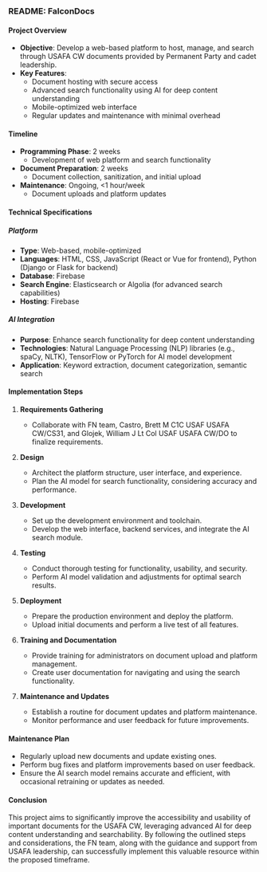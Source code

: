 

### README: FalconDocs

#### Project Overview

- **Objective**: Develop a web-based platform to host, manage, and search through USAFA CW documents provided by Permanent Party and cadet leadership.
- **Key Features**:
  - Document hosting with secure access
  - Advanced search functionality using AI for deep content understanding
  - Mobile-optimized web interface
  - Regular updates and maintenance with minimal overhead

#### Timeline

- **Programming Phase**: 2 weeks
  - Development of web platform and search functionality
- **Document Preparation**: 2 weeks
  - Document collection, sanitization, and initial upload
- **Maintenance**: Ongoing, <1 hour/week
  - Document uploads and platform updates

#### Technical Specifications

##### Platform

- **Type**: Web-based, mobile-optimized
- **Languages**: HTML, CSS, JavaScript (React or Vue for frontend), Python (Django or Flask for backend)
- **Database**: Firebase
- **Search Engine**: Elasticsearch or Algolia (for advanced search capabilities)
- **Hosting**: Firebase

##### AI Integration

- **Purpose**: Enhance search functionality for deep content understanding
- **Technologies**: Natural Language Processing (NLP) libraries (e.g., spaCy, NLTK), TensorFlow or PyTorch for AI model development
- **Application**: Keyword extraction, document categorization, semantic search

#### Implementation Steps

1. **Requirements Gathering**
   - Collaborate with FN team, Castro, Brett M C1C USAF USAFA CW/CS31, and Glojek, William J Lt Col USAF USAFA CW/DO to finalize requirements.

2. **Design**
   - Architect the platform structure, user interface, and experience.
   - Plan the AI model for search functionality, considering accuracy and performance.

3. **Development**
   - Set up the development environment and toolchain.
   - Develop the web interface, backend services, and integrate the AI search module.

4. **Testing**
   - Conduct thorough testing for functionality, usability, and security.
   - Perform AI model validation and adjustments for optimal search results.

5. **Deployment**
   - Prepare the production environment and deploy the platform.
   - Upload initial documents and perform a live test of all features.

6. **Training and Documentation**
   - Provide training for administrators on document upload and platform management.
   - Create user documentation for navigating and using the search functionality.

7. **Maintenance and Updates**
   - Establish a routine for document updates and platform maintenance.
   - Monitor performance and user feedback for future improvements.

#### Maintenance Plan

- Regularly upload new documents and update existing ones.
- Perform bug fixes and platform improvements based on user feedback.
- Ensure the AI search model remains accurate and efficient, with occasional retraining or updates as needed.

#### Conclusion

This project aims to significantly improve the accessibility and usability of important documents for the USAFA CW, leveraging advanced AI for deep content understanding and searchability. By following the outlined steps and considerations, the FN team, along with the guidance and support from USAFA leadership, can successfully implement this valuable resource within the proposed timeframe.